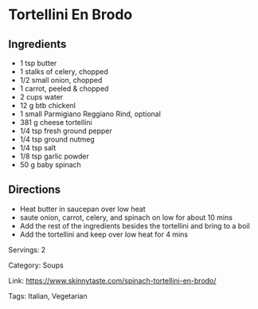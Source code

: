 # Tortellini En Brodo

## Ingredients

- 1 tsp butter
- 1 stalks of celery, chopped
- 1/2 small onion, chopped
- 1 carrot, peeled & chopped
- 2 cups water
- 12 g btb chickenl
- 1 small Parmigiano Reggiano Rind, optional
- 381 g cheese tortellini
- 1/4 tsp fresh ground pepper
- 1/4 tsp ground nutmeg
- 1/4 tsp salt
- 1/8 tsp garlic powder
- 50 g baby spinach

## Directions

- Heat butter in saucepan over low heat
- saute onion, carrot, celery, and spinach on low for about 10 mins
- Add the rest of the ingredients besides the tortellini and bring to a boil
- Add the tortellini and keep over low heat for 4 mins

Servings: 2

Category: Soups

Link: https://www.skinnytaste.com/spinach-tortellini-en-brodo/

Tags: Italian, Vegetarian

